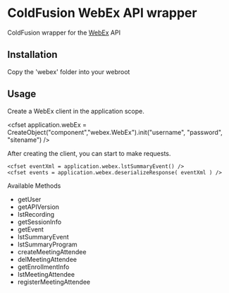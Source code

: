 ColdFusion WebEx API wrapper
==============

ColdFusion wrapper for the <a href="http://developer.cisco.com/web/webex-developer/xml-api-overview">WebEx</a> API

Installation
------------

Copy the 'webex' folder into your webroot

Usage
-----

Create a WebEx client in the application scope.

  <cfset application.webEx = CreateObject("component","webex.WebEx").init("username", "password", "sitename") />

After creating the client, you can start to make requests.

	<cfset eventXml = application.webex.lstSummaryEvent() />
	<cfset events = application.webex.deserializeResponse( eventXml ) />

Available Methods
* getUser
* getAPIVersion
* lstRecording
* getSessionInfo
* getEvent
* lstSummaryEvent
* lstSummaryProgram
* createMeetingAttendee
* delMeetingAttendee
* getEnrollmentInfo
* lstMeetingAttendee
* registerMeetingAttendee